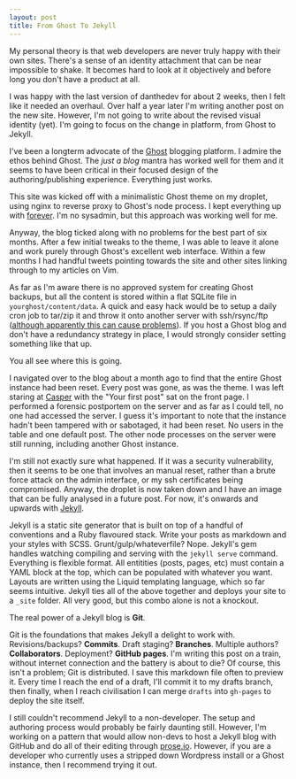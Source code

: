 ```yaml
---
layout: post
title: From Ghost To Jekyll
---
```


My personal theory is that web developers are never truly happy with their own sites. There's a sense of an identity attachment that can be near impossible to shake. It becomes hard to look at it objectively and before long you don't have a product at all.

I was happy with the last version of danthedev for about 2 weeks, then I felt like it needed an overhaul. Over half a year later I'm writing another post on the new site. However, I'm not going to write about the revised visual identity (yet). I'm going to focus on the change in platform, from Ghost to Jekyll.

I've been a longterm advocate of the [Ghost](http://ghost.org) blogging platform. I admire the ethos behind Ghost. The _just a blog_ mantra has worked well for them and it seems to have been critical in their focused design of the authoring/publishing experience. Everything just works.

This site was kicked off with a minimalistic Ghost theme on my droplet, using nginx to reverse proxy to Ghost's node process. I kept everything up with [forever](http://github.com/foreverjs/forever). I'm no sysadmin, but this approach was working well for me.

Anyway, the blog ticked along with no problems for the best part of six months. After a few initial tweaks to the theme, I was able to leave it alone and work purely through Ghost's excellent web interface. Within a few months I had handful tweets pointing towards the site and other sites linking through to my articles on Vim.

As far as I'm aware there is no approved system for creating Ghost backups, but all the content is stored within a flat SQLite file in `yourghost/content/data`. A quick and easy hack would be to setup a daily cron job to tar/zip it and throw it onto another server with ssh/rsync/ftp ([although apparently this can cause problems](https://ghost.org/forum/using-ghost/1067-how-to-backup-ghost-content-data/)). If you host a Ghost blog and don't have a redundancy strategy in place, I would strongly consider setting something like that up.

You all see where this is going.

I navigated over to the blog about a month ago to find that the entire Ghost instance had been reset. Every post was gone, as was the theme. I was left staring at [Casper](https://github.com/TryGhost/Casper) with the "Your first post" sat on the front page. I performed a forensic postportem on the server and as far as I could tell, no one had accessed the server. I guess it's important to note that the instance hadn't been tampered with or sabotaged, it had been reset. No users in the table and one default post. The other node processes on the server were still running, including another Ghost instance.

I'm still not exactly sure what happened. If it was a security vulnerability, then it seems to be one that involves an manual reset, rather than a brute force attack on the admin interface, or my ssh certificates being compromised. Anyway, the droplet is now taken down and I have an image that can be fully analysed in a future post. For now, it's onwards and upwards with [Jekyll](http://jekyllrb.com/).

Jekyll is a static site generator that is built on top of a handful of conventions and a Ruby flavoured stack. Write your posts as markdown and your styles with SCSS. Grunt/gulp/whateverfile? Nope. Jekyll's gem handles watching compiling and serving with the `jekyll serve` command. Everything is flexible format. All entitities (posts, pages, etc) must contain a YAML block at the top, which can be populated with whatever you want. Layouts are written using the Liquid templating language, which so far seems intuitive. Jekyll ties all of the above together and deploys your site to a `_site` folder. All very good, but this combo alone is not a knockout.

The real power of a Jekyll blog is __Git__.

Git is the foundations that makes Jekyll a delight to work with. Revisions/backups? __Commits__. Draft staging? __Branches__. Multiple authors? __Collaborators__. Deployment? __GitHub pages__. I'm writing this post on a train, without internet connection and the battery is about to die? Of course, this isn't a problem; Git is distributed. I save this markdown file often to preview it. Every time I reach the end of a draft, I'll commit it to my drafts branch, then finally, when I reach civilisation I can merge `drafts` into `gh-pages` to deploy the site itself.

I still couldn't recommend Jekyll to a non-developer. The setup and authoring process would probably be fairly daunting still. However, I'm working on a pattern that would allow non-devs to host a Jekyll blog with GitHub and do all of their editing through [prose.io](http://prose.io/). However, if you are a developer who currently uses a stripped down Wordpress install or a Ghost instance, then I recommend trying it out.

